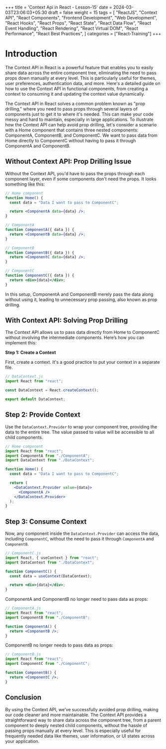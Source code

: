 +++
title = 'Context Api in React - Lesson-15'
date = 2024-03-03T23:06:03+05:30
draft = false
weight = 15
tags =  [
  "ReactJS",
  "Context API",
  "React Components",
  "Frontend Development",
  "Web Development",
  "React Hooks",
  "React Props",
  "React State",
  "React Data Flow",
  "React Event Handling",
  "React Rendering",
  "React Virtual DOM",
  "React Performance",
  "React Best Practices",
]
categories = ["React-Training"]
+++

# Introduction

The Context API in React is a powerful feature that enables you to easily share data across the entire component tree, eliminating the need to pass props down manually at every level. This is particularly useful for themes, user preferences, authentication data, and more. Here's a detailed guide on how to use the Context API in functional components, from creating a context to consuming it and updating the context value dynamically.

The Context API in React solves a common problem known as "prop drilling," where you need to pass props through several layers of components just to get it to where it's needed. This can make your code messy and hard to maintain, especially in large applications. To illustrate how the Context API can help avoid prop drilling, let's consider a scenario with a Home component that contains three nested components: ComponentA, ComponentB, and ComponentC. We want to pass data from Home directly to ComponentC without having to pass it through ComponentA and ComponentB.

## Without Context API: Prop Drilling Issue

Without the Context API, you'd have to pass the props through each component layer, even if some components don't need the props. It looks something like this:

```jsx
// Home component
function Home() {
  const data = "Data I want to pass to ComponentC";

  return <ComponentA data={data} />;
}

// ComponentA
function ComponentA({ data }) {
  return <ComponentB data={data} />;
}

// ComponentB
function ComponentB({ data }) {
  return <ComponentC data={data} />;
}

// ComponentC
function ComponentC({ data }) {
  return <div>{data}</div>;
}
```

In this setup, ComponentA and ComponentB merely pass the data along without using it, leading to unnecessary prop passing, also known as prop drilling.

## With Context API: Solving Prop Drilling

The Context API allows us to pass data directly from Home to ComponentC without involving the intermediate components. Here’s how you can implement this:

**Step 1: Create a Context**

First, create a context. It's a good practice to put your context in a separate file.

```jsx
// DataContext.js
import React from "react";

const DataContext = React.createContext();

export default DataContext;
```

## Step 2: Provide Context

Use the `DataContext.Provider` to wrap your component tree, providing the data to the entire tree. The value passed to value will be accessible to all child components.

```jsx
// Home component
import React from "react";
import ComponentA from "./ComponentA";
import DataContext from "./DataContext";

function Home() {
  const data = "Data I want to pass to ComponentC";

  return (
    <DataContext.Provider value={data}>
      <ComponentA />
    </DataContext.Provider>
  );
}
```

## Step 3: Consume Context

Now, any component inside the `DataContext.Provider` can access the data, including `ComponentC`, without the need to pass it through `ComponentA` and `ComponentB`.

```jsx
// ComponentC.js
import React, { useContext } from "react";
import DataContext from "./DataContext";

function ComponentC() {
  const data = useContext(DataContext);

  return <div>{data}</div>;
}
```

ComponentA and ComponentB no longer need to pass data as props:

```jsx
// ComponentA.js
import React from "react";
import ComponentB from "./ComponentB";

function ComponentA() {
  return <ComponentB />;
}
```

ComponentB no longer needs to pass data as props:

```jsx
// ComponentB.js
import React from "react";
import ComponentC from "./ComponentC";

function ComponentB() {
  return <ComponentC />;
}
```

## Conclusion

By using the Context API, we've successfully avoided prop drilling, making our code cleaner and more maintainable. The Context API provides a straightforward way to share data across the component tree, from a parent component to deeply nested child components, without the hassle of passing props manually at every level. This is especially useful for frequently needed data like themes, user information, or UI states across your application.
